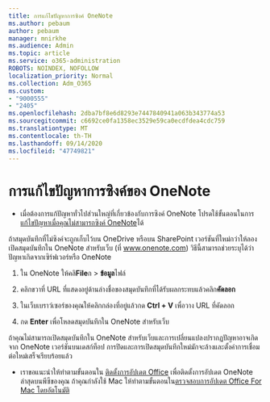 ```yaml
---
title: การแก้ไขปัญหาการซิงค์ OneNote
ms.author: pebaum
author: pebaum
manager: mnirkhe
ms.audience: Admin
ms.topic: article
ms.service: o365-administration
ROBOTS: NOINDEX, NOFOLLOW
localization_priority: Normal
ms.collection: Adm_O365
ms.custom:
- "9000555"
- "2405"
ms.openlocfilehash: 2dba7bf8e6d8293e7447840941a063b343774a53
ms.sourcegitcommit: c6692ce0fa1358ec3529e59ca0ecdfdea4cdc759
ms.translationtype: MT
ms.contentlocale: th-TH
ms.lasthandoff: 09/14/2020
ms.locfileid: "47749821"
---
```

# <a name="troubleshoot-onenote-sync-issues"></a>การแก้ไขปัญหาการซิงค์ของ OneNote

* เมื่อต้องการแก้ปัญหาทั่วไปส่วนใหญ่ที่เกี่ยวข้องกับการซิงค์ OneNote โปรดใช้ขั้นตอนในการ [แก้ไขปัญหาเมื่อคุณไม่สามารถซิงค์ OneNote](https://support.office.com/article/Fix-issues-when-you-can-t-sync-OneNote-299495ef-66d1-448f-90c1-b785a6968d45)ได้

ถ้าสมุดบันทึกที่ไม่ซิงค์จะถูกเก็บไว้บน OneDrive หรือบน SharePoint เวอร์ชันที่ใหม่กว่าให้ลองเปิดสมุดบันทึกใน OneNote สำหรับเว็บ (ที่ www.onenote.com) วิธีนี้สามารถช่วยระบุได้ว่าปัญหาเกิดจากเซิร์ฟเวอร์หรือ OneNote

1. ใน OneNote ให้คลิ**File**ก  >  **ข้อมูล**ไฟล์

2. คลิกขวาที่ URL ที่แสดงอยู่ด้านล่างชื่อของสมุดบันทึกที่ได้รับผลกระทบแล้วคลิก**คัดลอก**

3. ในเว็บเบราว์เซอร์ของคุณให้คลิกกล่องที่อยู่แล้วกด **Ctrl + V** เพื่อวาง URL ที่คัดลอก

4. กด **Enter** เพื่อโหลดสมุดบันทึกใน OneNote สำหรับเว็บ

ถ้าคุณไม่สามารถเปิดสมุดบันทึกใน OneNote สำหรับเว็บและการเปลี่ยนแปลงปรากฏปัญหาอาจเกิดจาก OneNote เวอร์ชันบนเดสก์ท็อป การปิดและการเปิดสมุดบันทึกใหม่มักจะล้างและตั้งค่าการเชื่อมต่อใหม่เสร็จเรียบร้อยแล้ว

* เราขอแนะนำให้ทำตามขั้นตอนใน [ติดตั้งการอัปเดต Office](https://support.office.com/article/Install-Office-updates-2ab296f3-7f03-43a2-8e50-46de917611c5) เพื่อติดตั้งการอัปเดต OneNote ล่าสุดบนพีซีของคุณ ถ้าคุณกำลังใช้ Mac ให้ทำตามขั้นตอนใน[ตรวจสอบการอัปเดต Office For Mac โดยอัตโนมัติ](https://support.office.com/article/update-office-for-mac-automatically-bfd1e497-c24d-4754-92ab-910a4074d7c1)